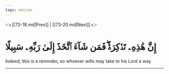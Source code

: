 ```yaml
---
tags: meccan
---
```


👈 [[73-18.md|Prev]] | [[73-20.md|Next]] 👉

# إِنَّ هَٰذِهِۦ تَذۡكِرَةٞۖ فَمَن شَآءَ ٱتَّخَذَ إِلَىٰ رَبِّهِۦ سَبِيلًا

Indeed, this is a reminder, so whoever wills may take to his Lord a way

---

